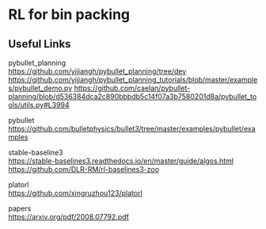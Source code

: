 # RL for bin packing

## Useful Links
pybullet_planning <br />
https://github.com/yijiangh/pybullet_planning/tree/dev
https://github.com/yijiangh/pybullet_planning_tutorials/blob/master/examples/pybullet_demo.py
https://github.com/caelan/pybullet-planning/blob/d536384dca2c890bbbdb5c14f07a3b7580201d8a/pybullet_tools/utils.py#L3994

pybullet <br />
https://github.com/bulletphysics/bullet3/tree/master/examples/pybullet/examples

stable-baseline3 <br />
https://stable-baselines3.readthedocs.io/en/master/guide/algos.html <br />
https://github.com/DLR-RM/rl-baselines3-zoo

platorl <br />
https://github.com/xingruzhou123/platorl

papers <br />
https://arxiv.org/pdf/2008.07792.pdf


